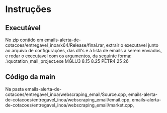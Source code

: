 # Instruções
## Executável
No zip contido em
emails-alerta-de-cotacoes/entregavel_inoa/x64/Release/final.rar,
extrair o executavel junto ao arquivo de configurações, das dll's e à lista de emails a serem enviados, e rodar o executavel com os argumentos, da seguinte forma:
 .\quotation_mail_project.exe MGLU3 8.15 8.25 PETR4 25 26
## Código da main 
Na pasta
emails-alerta-de-cotacoes/entregavel_inoa/webscraping_email/Source.cpp, 
emails-alerta-de-cotacoes/entregavel_inoa/webscraping_email/email.cpp, 
emails-alerta-de-cotacoes/entregavel_inoa/webscraping_email/market.cpp, 
